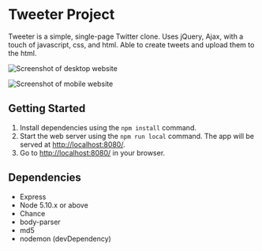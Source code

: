 # Tweeter Project

Tweeter is a simple, single-page Twitter clone. Uses jQuery, Ajax, with a touch of javascript, css, and html. Able to create tweets and upload them to the html.

![Screenshot of desktop website](https://i.imgur.com/UnFBbMZ.png)

![Screenshot of mobile website](https://i.imgur.com/xlPxvNZ.png)


## Getting Started

1. Install dependencies using the `npm install` command.
2. Start the web server using the `npm run local` command. The app will be served at <http://localhost:8080/>.
3. Go to <http://localhost:8080/> in your browser.

## Dependencies

- Express
- Node 5.10.x or above
- Chance
- body-parser
- md5
- nodemon (devDependency)
